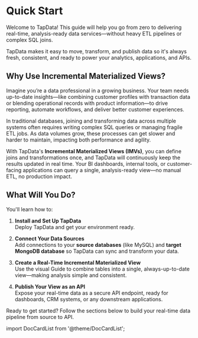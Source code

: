 # Quick Start



Welcome to TapData! This guide will help you go from zero to delivering real-time, analysis-ready data services—without heavy ETL pipelines or complex SQL joins.

TapData makes it easy to move, transform, and publish data so it's always fresh, consistent, and ready to power your analytics, applications, and APIs.

## Why Use Incremental Materialized Views?

Imagine you’re a data professional in a growing business. Your team needs up-to-date insights—like combining customer profiles with transaction data or blending operational records with product information—to drive reporting, automate workflows, and deliver better customer experiences.

In traditional databases, joining and transforming data across multiple systems often requires writing complex SQL queries or managing fragile ETL jobs. As data volumes grow, these processes can get slower and harder to maintain, impacting both performance and agility.

With TapData's **Incremental Materialized Views (IMVs)**, you can define joins and transformations once, and TapData will continuously keep the results updated in real time. Your BI dashboards, internal tools, or customer-facing applications can query a single, analysis-ready view—no manual ETL, no production impact.

## What Will You Do?

You'll learn how to:

1. **Install and Set Up TapData**  
   Deploy TapData and get your environment ready.

2. **Connect Your Data Sources**  
   Add connections to your **source databases** (like MySQL) and **target MongoDB database** so TapData can sync and transform your data.

3. **Create a Real-Time Incremental Materialized View**  
   Use the visual Guide to combine tables into a single, always-up-to-date view—making analysis simple and consistent.

4. **Publish Your View as an API**  
   Expose your real-time data as a secure API endpoint, ready for dashboards, CRM systems, or any downstream applications.



Ready to get started? Follow the sections below to build your real-time data pipeline from source to API.



import DocCardList from '@theme/DocCardList';

<DocCardList />

